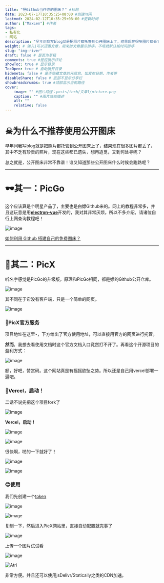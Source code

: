 ```yaml
---
title: "把Github当作你的图床？" #标题
date: 2023-07-17T10:35:25+08:00 #创建时间
lastmod: 2024-02-12T10:35:25+08:00 #更新时间
author: ["MaxLen"] #作者
tags: 
- 私有化
- 网站
description: "早年间我写blog就是把照片都托管到公开图床上了，结果现在很多图片都丢了，很影响文章阅读和保存，放在Github上可能靠谱一些" #描述
weight: # 输入1可以顶置文章，用来给文章展示排序，不填就默认按时间排序
slug: "img-river"
draft: false # 是否为草稿
comments: true #是否展示评论
showToc: true # 显示目录
TocOpen: true # 自动展开目录
hidemeta: false # 是否隐藏文章的元信息，如发布日期、作者等
disableShare: false # 底部不显示分享栏
showbreadcrumbs: true #顶部显示当前路径
cover:
    image: "" #图片路径：posts/tech/文章1/picture.png
    caption: "" #图片底部描述
    alt: ""
    relative: false
---
```


# ☠为什么不推荐使用公开图床

早年间我写blog就是把照片都托管到公开图床上了，结果现在很多图片都丢了，其中不乏有珍贵的照片，现在这些都已遗失，想再追觅，又到何处寻呢？

总之就是，公开图床非常不靠谱！谁又知道那些公开图床什么时候会跑路呢？

---

# 🕶️其一：PicGo

这个应该算是个明星产品了，主要也是白嫖Github来的。网上的教程非常多，并且这玩意是用[**electron-vue**](https://github.com/SimulatedGREG/electron-vue)开发的，我对其非常厌烦，所以不多介绍，请诸位自行上网查询教程吧！

![image](https://github.com/maxlen727/picx-images-hosting/raw/master/image.1v2y0p2qnchs.webp)

[如何利用 Github 搭建自己的免费图床？](https://zhuanlan.zhihu.com/p/353775844)

---

# 🌿其二：PicX

听名字感觉是PicGo的升级版，原理和PicGo相同，都是嫖的Github公开仓库。

![image](https://github.com/maxlen727/picx-images-hosting/raw/master/image.5vcfftzj8100.webp)

其不同在于它没有客户端，只是一个简单的网页。

![image](https://github.com/maxlen727/picx-images-hosting/raw/master/image.7gb8jd2p0000.png)

### 🍂PicX官方服务

项目地址在这里‣，下方给出了官方使用地址，可以直接用官方的网页进行托管。

**然而**，我想去看使用文档时这个官方文档入口竟然打不开了。再看这个开源项目的盈利方式：

![image](https://github.com/maxlen727/picx-images-hosting/raw/master/image.5yc1suo30bo0.webp)

额，好吧，赞赏码。这个网站真是有摇摇欲坠之势。所以还是自己用vercel部署一遍吧。

### 🍃Vercel，启动！

二话不说先把这个项目fork了

![image](https://github.com/maxlen727/picx-images-hosting/raw/master/image.2mr08viovyc0.webp)

**Vercel，启动！**

![image](https://github.com/maxlen727/picx-images-hosting/raw/master/image.528h5iysfmg0.webp)

![image](https://github.com/maxlen727/picx-images-hosting/raw/master/image.11ixy2e586gw.webp)

很快啊，啪的一下就好了！

![image](https://github.com/maxlen727/picx-images-hosting/raw/master/image.4pqeb6uxob60.webp)

![image](https://github.com/maxlen727/picx-images-hosting/raw/master/image.6bfhuf0i3300.webp)

### 😊使用

我们先创建一个[token](https://github.com/settings/tokens/new)

![image](https://github.com/maxlen727/picx-images-hosting/raw/master/image.170npn1n1o3g.webp)

![image](https://github.com/maxlen727/picx-images-hosting/raw/master/image.3148ksdgk960.webp)

复制一下，然后进入PicX网站里，直接自动配置就完事了

![image](https://github.com/maxlen727/picx-images-hosting/raw/master/image.6b0tomgosu00.webp)

上传一个图片试试看

![image](https://github.com/maxlen727/picx-images-hosting/raw/master/image.6abtbuklo0c0.png)

![Atri](https://github.com/maxlen727/picx-images-hosting/raw/master/Atri.1y1aaka3jvk0.webp)

非常方便。并且还可以使用jsDelivr/Statically之类的CDN加速。


